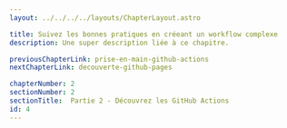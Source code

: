 ```yaml
---
layout: ../../../../layouts/ChapterLayout.astro

title: Suivez les bonnes pratiques en créeant un workflow complexe
description: Une super description liée à ce chapitre.

previousChapterLink: prise-en-main-github-actions
nextChapterLink: decouverte-github-pages

chapterNumber: 2
sectionNumber: 2
sectionTitle:  Partie 2 - Découvrez les GitHub Actions 
id: 4
---
```

